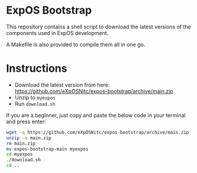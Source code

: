 # ExpOS Bootstrap

This repository contains a shell script to download the latest versions of the
components used in ExpOS development. 

A Makefile is also provided to compile them all in one go.

# Instructions

* Download the latest version from here: https://github.com/eXpOSNitc/expos-bootstrap/archive/main.zip
* Unzip to `myexpos`
* Run `download.sh`

If you are a beginner, just copy and paste the below code in your terminal and press enter:

```bash
wget -q https://github.com/eXpOSNitc/expos-bootstrap/archive/main.zip
unzip -q main.zip
rm main.zip
mv expos-bootstrap-main myexpos
cd myexpos
./download.sh
cd ..
```
